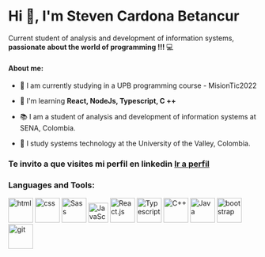 <h1>Hi 👋, I'm Steven Cardona Betancur</h1>
<h3">
  Current student of analysis and development of information systems, </br> <b> passionate about the world of programming !!! </b> 💻
</h3>

<h4>About me: </h4>

- 📖 I am currently studying in a UPB programming course - MisionTic2022

- 🚀 I'm learning <b> React, NodeJs, Typescript, C ++ </b>

- 📚 I am a student of analysis and development of information systems at SENA, Colombia.

- 📓 I study systems technology at the University of the Valley, Colombia.

<h3>
  Te invito a que visites mi perfil en linkedin
  <a href="https://www.linkedin.com/in/stevencardona/">Ir a perfil</a>
</h3>
  
<h3 align="left">Languages and Tools:</h3>
<p align="left">
  <img src="https://cdn.jsdelivr.net/gh/devicons/devicon/icons/html5/html5-original-wordmark.svg" alt="html" width="50" height="50" />
  <img src="https://cdn.jsdelivr.net/gh/devicons/devicon/icons/css3/css3-original-wordmark.svg" alt="css" width="50" height="50" />
  <img src="https://cdn.jsdelivr.net/gh/devicons/devicon/icons/sass/sass-original.svg" alt="Sass" width="50" height="50"/>

  <img src="https://cdn.jsdelivr.net/gh/devicons/devicon/icons/javascript/javascript-original.svg" alt="JavaScript" width="40" height="40"  />
  <img src="https://cdn.jsdelivr.net/gh/devicons/devicon/icons/react/react-original.svg" alt="React.js" width="50" height="50" />
  <img src="https://cdn.jsdelivr.net/gh/devicons/devicon/icons/typescript/typescript-original.svg" alt="Typescript" width="50" height="50"/>

  <img src="https://cdn.jsdelivr.net/gh/devicons/devicon/icons/cplusplus/cplusplus-original.svg" alt="C++" width="50" height="50" />
  <img src="https://cdn.jsdelivr.net/gh/devicons/devicon/icons/java/java-original-wordmark.svg" alt="Java" width="50" height="50"  />
  
  <img src="https://cdn.jsdelivr.net/gh/devicons/devicon/icons/bootstrap/bootstrap-plain-wordmark.svg" alt="bootstrap" width="50" height="50" />
  
  <img src="https://cdn.jsdelivr.net/gh/devicons/devicon/icons/git/git-plain-wordmark.svg" alt="git" width="50" height="50" /> 
 </p>
